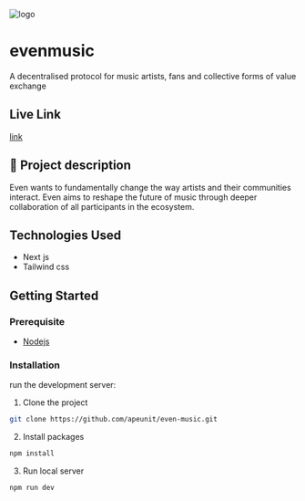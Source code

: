 ![logo](https://user-images.githubusercontent.com/51261911/214019152-c2178165-9316-4bf3-8c5f-98123733b922.svg)

# evenmusic

A decentralised protocol for music artists, fans and collective forms of value exchange

## Live Link

[link](https://evenmusic-apeunit.netlify.app/)

## 📄 Project description

Even wants to fundamentally change the way artists and their communities interact. Even aims
to reshape the future of music through deeper collaboration of
all participants in the ecosystem.

## Technologies Used

- Next js
- Tailwind css

## Getting Started

### Prerequisite

- [Nodejs](https://nodejs.org/en/download/)

### Installation

run the development server:

1. Clone the project

```bash
git clone https://github.com/apeunit/even-music.git
```

2. Install packages

```bash
npm install
```

3. Run local server

```bash
npm run dev
```
